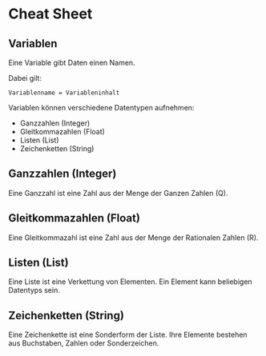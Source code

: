 # Cheat Sheet

## Variablen

Eine Variable gibt Daten einen Namen.

Dabei gilt:
```
Variablenname = Variableninhalt
```
Variablen können verschiedene Datentypen aufnehmen:
- Ganzzahlen (Integer)
- Gleitkommazahlen (Float)
- Listen (List)
- Zeichenketten (String)


## Ganzzahlen (Integer)
Eine Ganzzahl ist eine Zahl aus der Menge der Ganzen Zahlen (Q).

## Gleitkommazahlen (Float)
Eine Gleitkommazahl ist eine Zahl aus der Menge der Rationalen Zahlen (R).

## Listen (List)
Eine Liste ist eine Verkettung von Elementen. Ein Element kann beliebigen Datentyps sein.

## Zeichenketten (String)
Eine Zeichenkette ist eine Sonderform der Liste. Ihre Elemente bestehen aus Buchstaben, Zahlen oder Sonderzeichen.
